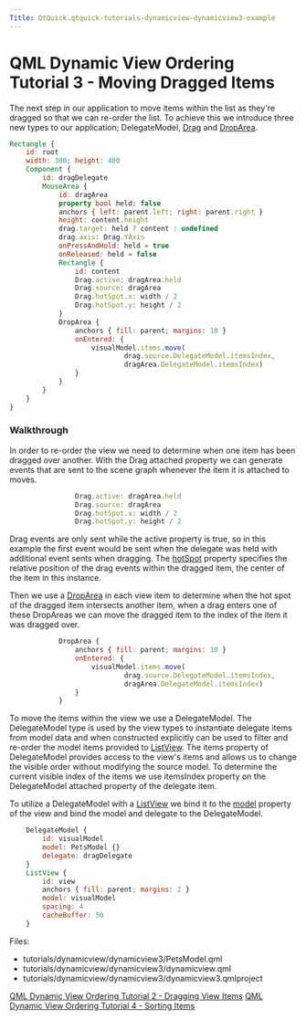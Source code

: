 ```yaml
---
Title: QtQuick.qtquick-tutorials-dynamicview-dynamicview3-example
---
```

        
QML Dynamic View Ordering Tutorial 3 - Moving Dragged Items
===========================================================

<span class="subtitle"></span>
<span id="details"></span>
The next step in our application to move items within the list as they're dragged so that we can re-order the list. To achieve this we introduce three new types to our application; DelegateModel, [Drag](../QtQuick.Drag.md) and [DropArea](../QtQuick.DropArea.md).

``` qml
Rectangle {
    id: root
    width: 300; height: 400
    Component {
        id: dragDelegate
        MouseArea {
            id: dragArea
            property bool held: false
            anchors { left: parent.left; right: parent.right }
            height: content.height
            drag.target: held ? content : undefined
            drag.axis: Drag.YAxis
            onPressAndHold: held = true
            onReleased: held = false
            Rectangle {
                id: content
                Drag.active: dragArea.held
                Drag.source: dragArea
                Drag.hotSpot.x: width / 2
                Drag.hotSpot.y: height / 2
            }
            DropArea {
                anchors { fill: parent; margins: 10 }
                onEntered: {
                    visualModel.items.move(
                            drag.source.DelegateModel.itemsIndex,
                            dragArea.DelegateModel.itemsIndex)
                }
            }
        }
    }
}
```

<span id="walkthrough"></span>
### Walkthrough

In order to re-order the view we need to determine when one item has been dragged over another. With the Drag attached property we can generate events that are sent to the scene graph whenever the item it is attached to moves.

``` qml
                Drag.active: dragArea.held
                Drag.source: dragArea
                Drag.hotSpot.x: width / 2
                Drag.hotSpot.y: height / 2
```

Drag events are only sent while the active property is true, so in this example the first event would be sent when the delegate was held with additional event sents when dragging. The [hotSpot](../QtQuick.Drag.md#hotSpot-attached-prop) property specifies the relative position of the drag events within the dragged item, the center of the item in this instance.

Then we use a [DropArea](../QtQuick.DropArea.md) in each view item to determine when the hot spot of the dragged item intersects another item, when a drag enters one of these DropAreas we can move the dragged item to the index of the item it was dragged over.

``` qml
            DropArea {
                anchors { fill: parent; margins: 10 }
                onEntered: {
                    visualModel.items.move(
                            drag.source.DelegateModel.itemsIndex,
                            dragArea.DelegateModel.itemsIndex)
                }
            }
```

To move the items within the view we use a DelegateModel. The DelegateModel type is used by the view types to instantiate delegate items from model data and when constructed explicitly can be used to filter and re-order the model items provided to [ListView](../QtQuick.ListView.md). The items property of DelegateModel provides access to the view's items and allows us to change the visible order without modifying the source model. To determine the current visible index of the items we use itemsIndex property on the DelegateModel attached property of the delegate item.

To utilize a DelegateModel with a [ListView](../QtQuick.ListView.md) we bind it to the [model](../QtQuick.ListView.md#model-prop) property of the view and bind the model and delegate to the DelegateModel.

``` qml
    DelegateModel {
        id: visualModel
        model: PetsModel {}
        delegate: dragDelegate
    }
    ListView {
        id: view
        anchors { fill: parent; margins: 2 }
        model: visualModel
        spacing: 4
        cacheBuffer: 50
    }
```

Files:

-   tutorials/dynamicview/dynamicview3/PetsModel.qml
-   tutorials/dynamicview/dynamicview3/dynamicview.qml
-   tutorials/dynamicview/dynamicview3/dynamicview3.qmlproject

<a href="https://developer.ubuntu.comapps/qml/sdk-15.04.3/QtQuick.tutorials-dynamicview-dynamicview2/" class="prevPage">QML Dynamic View Ordering Tutorial 2 - Dragging View Items</a> <a href="https://developer.ubuntu.comapps/qml/sdk-15.04.3/QtQuick.tutorials-dynamicview-dynamicview4/" class="nextPage">QML Dynamic View Ordering Tutorial 4 - Sorting Items</a>

